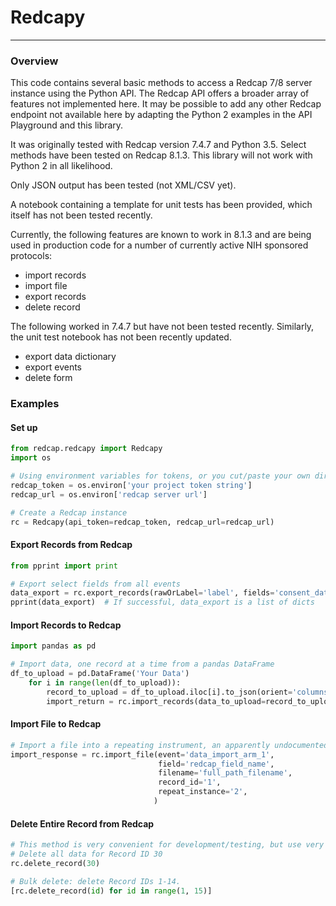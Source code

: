 # Redcapy

----
### Overview

This code contains several basic methods to access a Redcap 7/8 server instance using the Python API.  The Redcap API offers a broader array of features not implemented here.  It may be possible to add any other Redcap endpoint not available here by adapting the Python 2 examples in the API Playground and this library.

It was originally tested with Redcap version 7.4.7 and Python 3.5.  Select methods have been tested on Redcap 8.1.3.  This library will not work with Python 2 in all likelihood.

Only JSON output has been tested (not XML/CSV yet).

A notebook containing a template for unit tests has been provided, which itself has not been tested recently.

Currently, the following features are known to work in 8.1.3 and are being used in production code for a number of currently active NIH sponsored protocols:
- import records
- import file
- export records
- delete record

The following worked in 7.4.7 but have not been tested recently.  Similarly, the unit test notebook has not been recently updated.
- export data dictionary
- export events
- delete form


### Examples
#### Set up
```python
from redcap.redcapy import Redcapy
import os

# Using environment variables for tokens, or you cut/paste your own directly into code (not recommended)
redcap_token = os.environ['your project token string']
redcap_url = os.environ['redcap server url']

# Create a Redcap instance
rc = Redcapy(api_token=redcap_token, redcap_url=redcap_url)
```

#### Export Records from Redcap
```python
from pprint import print

# Export select fields from all events
data_export = rc.export_records(rawOrLabel='label', fields='consent_date, record_id')
pprint(data_export)  # If successful, data_export is a list of dicts
```
#### Import Records to Redcap
```python
import pandas as pd

# Import data, one record at a time from a pandas DataFrame
df_to_upload = pd.DataFrame('Your Data')
    for i in range(len(df_to_upload)):
        record_to_upload = df_to_upload.iloc[i].to_json(orient='columns')
        import_return = rc.import_records(data_to_upload=record_to_upload)
```
#### Import File to Redcap
```python
# Import a file into a repeating instrument, an apparently undocumented feature
import_response = rc.import_file(event='data_import_arm_1',
                                 field='redcap_field_name',
                                 filename='full_path_filename',
                                 record_id='1',
                                 repeat_instance='2',
                                )
```
#### Delete Entire Record from Redcap
```python
# This method is very convenient for development/testing, but use very carefully for production.
# Delete all data for Record ID 30
rc.delete_record(30)

# Bulk delete: delete Record IDs 1-14.
[rc.delete_record(id) for id in range(1, 15)]
```





